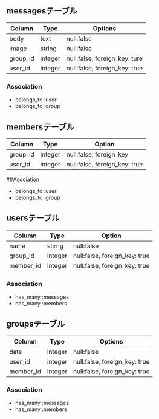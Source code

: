 ## messagesテーブル

|Column|Type|Options|
|------|----|-------|
|body|text|null:false|
|image|string|null:false|
|group_id|integer|null:false, foreign_key: ture|
|user_id|integer|null:false, foreign_key: true|

### Association
- belongs_to :user
- belongs_to :group


## membersテーブル

|Column|Type|Option|
|------|----|------|
|group_id|integer|null:false, foreign_key|
|user_id|integer|null:false, foreign_key:  true|

##Asociation
- belongs_to :user
- belongs_to :group


## usersテーブル

|Column|Type|Option|
|------|----|------|
|name|stirng|null:false|
|group_id|integer|null:false, foreign_key:  true|
|member_id|integer|null:false, foreign_key: true|

### Association
- has_many :messages
- has_many :members


## groupsテーブル

|Column|Type|Options|
|------|----|-------|
|date|integer|null:false|
|user_id|integer|null:false, foreign_key: true|
|member_id|integer|null:false, foreign_key: true|

### Association
- has_many :messages
- has_many :members

